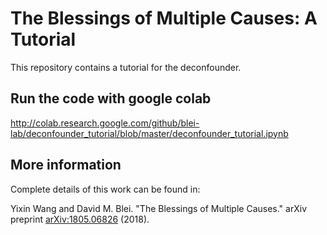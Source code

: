 # The Blessings of Multiple Causes: A Tutorial

This repository contains a tutorial for the deconfounder.

## Run the code with google colab

<http://colab.research.google.com/github/blei-lab/deconfounder_tutorial/blob/master/deconfounder_tutorial.ipynb>


## More information

Complete details of this work can be found in:

Yixin Wang and David M. Blei. "The Blessings of Multiple Causes." arXiv preprint [arXiv:1805.06826](https://arxiv.org/abs/1805.06826) (2018).
